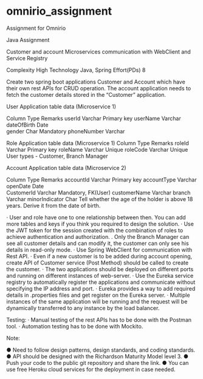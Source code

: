 # omnirio_assignment
Assignment for Omnirio

Java Assignment

Customer and account Microservices communication with WebClient and Service Registry
  
Complexity	High
Technology	Java, Spring
Effort(PDs)	8
 
 
Create two spring boot applications Customer and Account which have their own rest APIs for CRUD operation. The account application needs to fetch the customer details stored in the “Customer” application.
 
User Application table data (Microservice 1)
 
Column	Type	Remarks
userId	Varchar	Primary key
userName	Varchar	
dateOfBirth	Date	
gender	Char	Mandatory
phoneNumber	Varchar	

 Role Application table data (Microservice 1)
Column	Type	Remarks
roleId	Varchar	Primary key
roleName	Varchar	Unique
roleCode	Varchar	Unique
		User types - Customer, Branch Manager
		

Account Application table data (Microservice 2)
 
Column	Type	Remarks
accountId	Varchar	Primary key
accountType	Varchar	
openDate	Date	
CustomerId	Varchar	Mandatory, FK(User)
customerName	Varchar	
branch	Varchar	
minorIndicator	Char	Tell whether the age of the holder is above 18 years. Derive it from the date of birth.
 
·       User and role have one to one relationship between then. You can add more tables and keys if you think you required to design the solution.
·       Use the JWT token for the session created with the combination of roles to achieve authentication and authorization.
.       Only the Branch Manager can see all customer details and can modify it, the customer can only see his details in read-only mode. 
·       Use Spring WebClient for communication with Rest API.
·       Even if a new customer is to be added during account opening, create API of Customer service (Post Method) should be called to create the customer.
·       The two applications should be deployed on different ports and running on different instances of web-server.
·       Use the Eureka service registry to automatically register the applications and communicate without specifying the IP address and port.
·       Eureka provides a way to add required details in .properties files and get register on the Eureka server.
·       Multiple instances of the same application will be running and the request will be dynamically transferred to any instance by the load balancer.
 
 
Testing:
·       Manual testing of the rest APIs has to be done with the Postman tool.
·       Automation testing has to be done with Mockito.

Note: 

●	Need to follow design patterns, design standards, and coding standards.
●	API should be designed with the Richardson Maturity Model level 3.
●	Push your code to the public git repository and share the link.
●	You can use free Heroku cloud services for the deployment in case needed.



